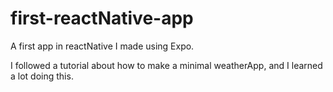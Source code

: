 # first-reactNative-app
A first app in reactNative I made using Expo. 

I followed a tutorial about how to make a minimal weatherApp, and I learned a lot doing this.